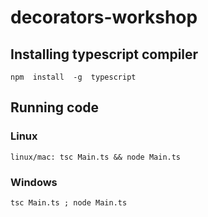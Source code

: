 # decorators-workshop


## Installing typescript compiler

```
npm  install  -g  typescript
```

## Running code
### Linux

```
linux/mac: tsc Main.ts && node Main.ts
```

### Windows

```
tsc Main.ts ; node Main.ts
```


